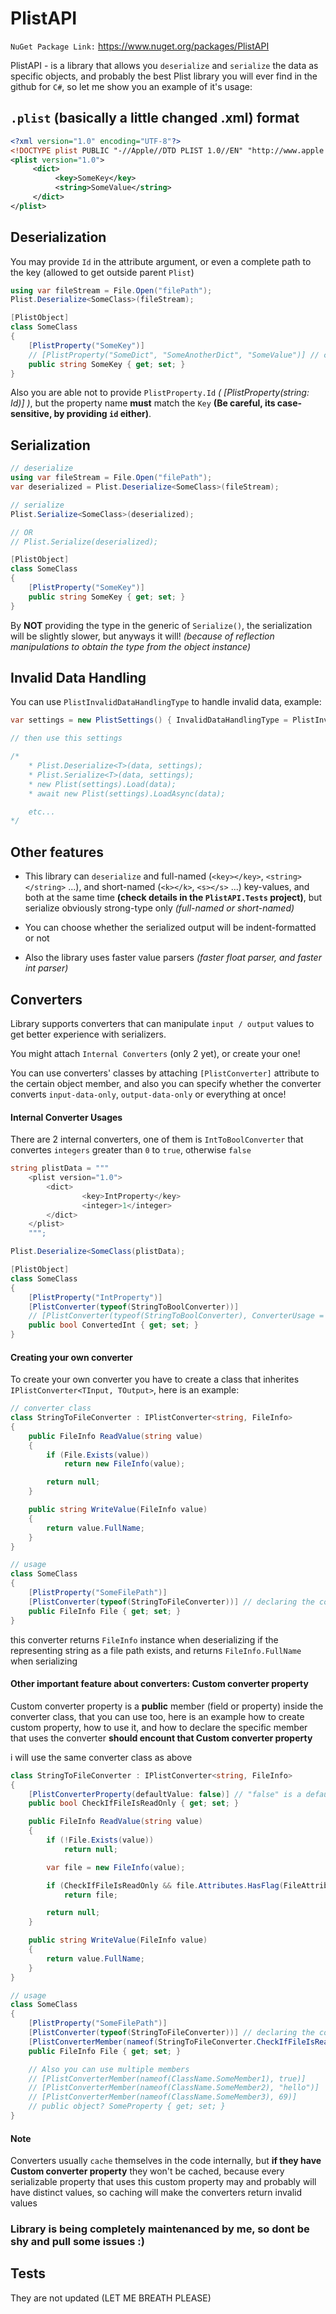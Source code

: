 # PlistAPI
`NuGet Package Link:` https://www.nuget.org/packages/PlistAPI

PlistAPI - is a library that allows you `deserialize` and `serialize` the data as specific objects, and probably the best Plist library you will ever find in the github for `C#`, so let me show you an example of it's usage:

## `.plist` (basically a little changed .xml) format
```xml
<?xml version="1.0" encoding="UTF-8"?>
<!DOCTYPE plist PUBLIC "-//Apple//DTD PLIST 1.0//EN" "http://www.apple.com/DTDs/PropertyList-1.0.dtd">
<plist version="1.0">
     <dict>
          <key>SomeKey</key>
          <string>SomeValue</string>
     </dict>
</plist>
```

## Deserialization
You may provide `Id` in the attribute argument, or even a complete path to the key (allowed to get outside parent `Plist`)

```csharp
using var fileStream = File.Open("filePath");
Plist.Deserialize<SomeClass>(fileStream);

[PlistObject]
class SomeClass
{
    [PlistProperty("SomeKey")]
    // [PlistProperty("SomeDict", "SomeAnotherDict", "SomeValue")] // complete path
    public string SomeKey { get; set; }
}
```

Also you are able not to provide `PlistProperty.Id` *( [PlistProperty(string: Id)] )*, but the property name **must** match the `Key` **(Be careful, its case-sensitive, by providing `id` either)**.

## Serialization
```csharp
// deserialize
using var fileStream = File.Open("filePath");
var deserialized = Plist.Deserialize<SomeClass>(fileStream);

// serialize
Plist.Serialize<SomeClass>(deserialized);

// OR
// Plist.Serialize(deserialized);

[PlistObject]
class SomeClass
{
    [PlistProperty("SomeKey")]
    public string SomeKey { get; set; }
}
```

By **NOT** providing the type in the generic of `Serialize()`, the serialization will be slightly slower, but anyways it will! *(because of reflection manipulations to obtain the type from the object instance)*

## Invalid Data Handling
You can use `PlistInvalidDataHandlingType` to handle invalid data, example:
```csharp
var settings = new PlistSettings() { InvalidDataHandlingType = PlistInvalidDataHandlingType.ReturnNull };

// then use this settings

/*
    * Plist.Deserialize<T>(data, settings);
    * Plist.Serialize<T>(data, settings);
    * new Plist(settings).Load(data);
    * await new Plist(settings).LoadAsync(data);

    etc...
*/
```

## Other features
- This library can `deserialize` and full-named (`<key></key>`, `<string></string>` ...), and short-named (`<k></k>`, `<s></s>` ...) key-values, and both at the same time **(check details in the `PlistAPI.Tests` project)**, but serialize obviously strong-type only *(full-named or short-named)*

- You can choose whether the serialized output will be indent-formatted or not
- Also the library uses faster value parsers *(faster float parser, and faster int parser)*

## Converters
Library supports converters that can manipulate `input / output` values to get better experience with serializers.

You might attach `Internal Converters` (only 2 yet), or create your one!

You can use converters' classes by attaching `[PlistConverter]` attribute to the certain object member, and also you can specify whether the converter converts `input-data-only`, `output-data-only` or everything at once!

#### Internal Converter Usages
There are 2 internal converters, one of them is `IntToBoolConverter` that convertes `integers` greater than `0` to `true`, otherwise `false`
```csharp
string plistData = """
    <plist version="1.0">
        <dict>
                <key>IntProperty</key>
                <integer>1</integer>
        </dict>
    </plist>
    """;

Plist.Deserialize<SomeClass(plistData);

[PlistObject]
class SomeClass
{
    [PlistProperty("IntProperty")]
    [PlistConverter(typeof(StringToBoolConverter))]
    // [PlistConverter(typeof(StringToBoolConverter), ConverterUsage = PlistAPI.Enums.PlistConverterUsage.ConvertInputType)] // with specifications
    public bool ConvertedInt { get; set; }
}
```

#### Creating your own converter
To create your own converter you have to create a class that inherites `IPlistConverter<TInput, TOutput>`, here is an example:

```csharp
// converter class
class StringToFileConverter : IPlistConverter<string, FileInfo>
{
    public FileInfo ReadValue(string value)
    {
        if (File.Exists(value))
            return new FileInfo(value);

        return null;
    }

    public string WriteValue(FileInfo value)
    {
        return value.FullName;
    }
}

// usage
class SomeClass
{
    [PlistProperty("SomeFilePath")]
    [PlistConverter(typeof(StringToFileConverter))] // declaring the converter usage
    public FileInfo File { get; set; }
}
```

this converter returns `FileInfo` instance when deserializing if the representing string as a file path exists, and returns `FileInfo.FullName` when serializing

#### Other important feature about converters: Custom converter property
Custom converter property is a **public** member (field or property) inside the converter class, that you can use too, here is an example how to create custom property, how to use it, and how to declare the specific member that uses the converter **should encount that Custom converter property**

i will use the same converter class as above
```csharp
class StringToFileConverter : IPlistConverter<string, FileInfo>
{
    [PlistConverterProperty(defaultValue: false)] // "false" is a default value
    public bool CheckIfFileIsReadOnly { get; set; }

    public FileInfo ReadValue(string value)
    {
        if (!File.Exists(value))
            return null;

        var file = new FileInfo(value);

        if (CheckIfFileIsReadOnly && file.Attributes.HasFlag(FileAttributes.ReadOnly))
            return file;

        return null;
    }

    public string WriteValue(FileInfo value)
    {
        return value.FullName;
    }
}

// usage
class SomeClass
{
    [PlistProperty("SomeFilePath")]
    [PlistConverter(typeof(StringToFileConverter))] // declaring the converter usage
    [PlistConverterMember(nameof(StringToFileConverter.CheckIfFileIsReadOnly), true)] // declaring that we should use this custom property and use the value "true" for it
    public FileInfo File { get; set; }

    // Also you can use multiple members
    // [PlistConverterMember(nameof(ClassName.SomeMember1), true)]
    // [PlistConverterMember(nameof(ClassName.SomeMember2), "hello")]
    // [PlistConverterMember(nameof(ClassName.SomeMember3), 69)]
    // public object? SomeProperty { get; set; }
}
```

#### Note
Converters usually `cache` themselves in the code internally, but **if they have Custom converter property** they won't be cached, because every serializable property that uses this custom property may and probably will have distinct values, so caching will make the converters return invalid values 

### __Library is being completely maintenanced by me, so dont be shy and pull some issues :)__

## Tests
They are not updated (LET ME BREATH PLEASE)
